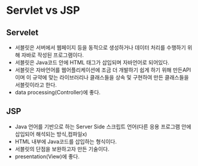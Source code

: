 # Servlet vs JSP

## Servelet

- 서블릿은 서버에서 웹페이지 등을 동적으로 생성하거나 데이터 처리를 수행하기 위해 자바로 작성된 프로그램이다.
- 서블릿은 Java코드 안에 HTML 태그가 삽입되며 자바언어로 되어있다.
- 서블릿은 자바언어를 웹어플리케이션에 조금 더 개발하기 쉽게 하기 위해 만든API이며 이 규약에 맞는 라이브러리나 클래스들을 상속 및 구현하여 만든 클래스들을 서블릿이라고 한다.
- data processing(Controller)에 좋다.

## JSP

- Java 언어를 기반으로 하는 Server Side 스크립트 언어(다른 응용 프로그램 안에 삽입되어 해석되는 방식,컴파일x)
- HTML 내부에 Java코드를 삽입하는 형식이다.
- 서블릿의 단점을 보완하고자 만든 기술이다.
- presentation(View)에 좋다.
